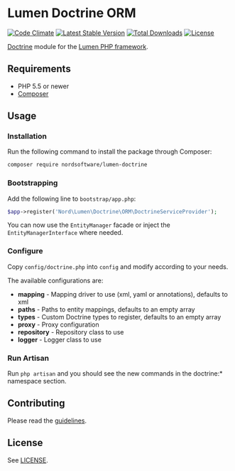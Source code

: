# Lumen Doctrine ORM

[![Code Climate](https://codeclimate.com/github/nordsoftware/lumen-doctrine/badges/gpa.svg)](https://codeclimate.com/github/nordsoftware/lumen-doctrine)
[![Latest Stable Version](https://poser.pugx.org/nordsoftware/lumen-doctrine/version)](https://packagist.org/packages/nordsoftware/lumen-doctrine)
[![Total Downloads](https://poser.pugx.org/nordsoftware/lumen-doctrine/downloads)](https://packagist.org/packages/nordsoftware/lumen-doctrine)
[![License](https://img.shields.io/badge/license-MIT-blue.svg)](LICENSE)

[Doctrine](http://www.doctrine-project.org/projects/orm.html) module for the [Lumen PHP framework](http://lumen.laravel.com/).

## Requirements

- PHP 5.5 or newer
- [Composer](http://getcomposer.org)

## Usage

### Installation

Run the following command to install the package through Composer:

```sh
composer require nordsoftware/lumen-doctrine
```

### Bootstrapping

Add the following line to ```bootstrap/app.php```:

```php
$app->register('Nord\Lumen\Doctrine\ORM\DoctrineServiceProvider');
```

You can now use the ```EntityManager``` facade or inject the ```EntityManagerInterface``` where needed.

### Configure

Copy ```config/doctrine.php``` into ```config``` and modify according to your needs.

The available configurations are:

- **mapping** - Mapping driver to use (xml, yaml or annotations), defaults to xml
- **paths** - Paths to entity mappings, defaults to an empty array
- **types** - Custom Doctrine types to register, defaults to an empty array
- **proxy** - Proxy configuration
- **repository** - Repository class to use
- **logger** - Logger class to use

### Run Artisan

Run ```php artisan``` and you should see the new commands in the doctrine:* namespace section.

## Contributing

Please read the [guidelines](.github/CONTRIBUTING.md).

## License

See [LICENSE](LICENSE).
